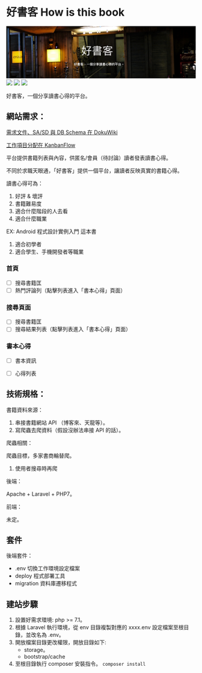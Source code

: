 # 好書客 How is this book

![](https://github.com/WadeHuang1993/HowIsThisBook/blob/master/public/images/readme_banner.png)
![](https://img.shields.io/github/last-commit/WadeHuang1993/HowIsThisBook.svg)
![](https://img.shields.io/travis/php-v/symfony/symfony.svg)
![](https://img.shields.io/badge/Laravel-5.6-f4645f.svg)

好書客，一個分享讀書心得的平台。

## 網站需求：

[需求文件、SA/SD 與 DB Schema 在 DokuWiki](http://www.utools.info/code_wiki/doku.php?id=howisthisbook)

[工作項目分配在 KanbanFlow](https://kanbanflow.com/board/MoDo3Cqr)

平台提供書籍列表與內容，供匿名/會員（待討論）讀者發表讀書心得。

不同於求職天眼通，「好書客」提供一個平台，讓讀者反映真實的書籍心得。

讀書心得可為：
1. 好評 & 壞評
2. 書籍難易度
3. 適合什麼階段的人去看
4. 適合什麼職業

EX: Android 程式設計實例入門 這本書
1. 適合初學者
2. 適合學生、手機開發者等職業

### 首頁
- [ ] 搜尋書籍匡
- [ ] 熱門評論列（點擊列表進入「書本心得」頁面）

### 搜尋頁面
- [ ] 搜尋書籍匡
- [ ] 搜尋結果列表（點擊列表進入「書本心得」頁面）

### 書本心得
- [ ] 書本資訊
- [ ] 心得列表


## 技術規格：

書籍資料來源：
1. 串接書籍網站 API （博客來、天龍等）。
2. 寫爬蟲去爬資料（假設沒辦法串接 API 的話）。

爬蟲相關：

爬蟲目標，多家書商輪替爬。
1. 使用者搜尋時再爬

後端：

Apache + Laravel + PHP7。

前端：

未定。

## 套件

後端套件：
  * .env 切換工作環境設定檔案
  * deploy 程式部署工具
  * migration 資料庫遷移程式

## 建站步驟
  1. 設置好需求環境: php >= 7.1。
  2. 根據 Laravel 執行環境，從 env 目錄複製對應的 xxxx.env 設定檔案至根目錄，並改名為 .env。
  3. 開放檔案目錄更改權限，開放目錄如下:
     * storage。
     * bootstrap/cache
  4. 至根目錄執行 composer 安裝指令。 `composer install`
